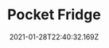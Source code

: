 ---
title: Pocket Fridge
date: "2021-01-28T22:40:32.169Z"
category: mobile
tags: ['team lead', 'fullstack', 'javascript', 'react native', 'aws', 'graphql']
image: './image.jpg'
github: 'https://github.com/lumamoto'
description: "Allows users to keep track of what food items they have on hand along with the items' expiration dates. Users are also able to create a shopping list, browse through recipes or save their own recipes, and view statistics on how much food they have wasted."
---